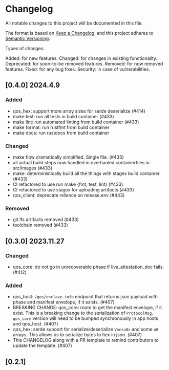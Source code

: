 # Changelog

All notable changes to this project will be documented in this file.

The format is based on [Keep a Changelog](https://keepachangelog.com/en/1.0.0/),
and this project adheres to [Semantic Versioning](https://semver.org/spec/v2.0.0.html).

Types of changes:

Added: for new features.
Changed: for changes in existing functionality.
Deprecated: for soon-to-be removed features.
Removed: for now removed features.
Fixed: for any bug fixes.
Security: in case of vulnerabilities.

## [0.4.0] 2024.4.9

### Added

- qos_hex: support more array sizes for serde deserialize (#414)
- make test: run all tests in build container (#433)
- make lint: run automated linting from build container (#433)
- make format: run rustfmt from build container
- make docs: run rustdocs from build container

### Changed

- make flow dramatically simplified. Single file. (#433)
- all actual build steps now handled in overhauled containerfiles in src/images (#433)
- make: deterministically build all the things with stagex build container (#433)
- CI refactored to use run make {fmt, test, lint} (#433)
- CI refactored to use stagex for uploading artifacts (#433)
- qos_client: deprecate reliance on release.env (#443)

### Removed

- git lfs artifacts removed (#433)
- toolchain removed (#433)

## [0.3.0] 2023.11.27

### Changed

- qos_core: do not go in unrecoverable phase if live_attestation_doc fails. (#412)

### Added

- qos_host: `/qos/enclave-info` endpoint that returns json payload with phase and manifest envelope, if it exists. (#407)
- BREAKING CHANGE: qos_core: route to get the manifest envelope, if it exist. This is a breaking change to the serialization of `ProtocolMsg`. `qos_core` version will need to be bumped synchronously in app hosts and qos_host. (#407)
- qos_hex: serde supoort for serialize/deserialize `Vec<u8>` and some `u8` arrays. This allows us to serialize bytes to hex in json. (#407)
- This CHANGELOG along with a PR template to remind contributors to update the template. (#407)

## [0.2.1]
